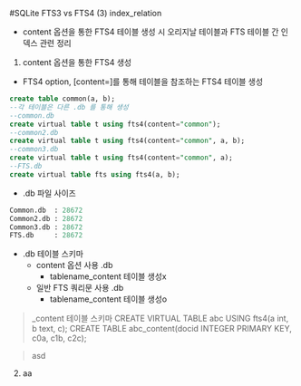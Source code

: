 #SQLite FTS3 vs FTS4 (3) index_relation

* content 옵션을 통한 FTS4 테이블 생성 시 오리지날 테이블과 FTS 테이블 간 인덱스 관련 정리

1. content 옵션을 통한 FTS4 생성
  * FTS4 option, [content=]를 통해 테이블을 참조하는 FTS4 테이블 생성
  ```SQL
  create table common(a, b);
  --각 테이블은 다른 .db 를 통해 생성
  --common.db
  create virtual table t using fts4(content="common");
  --common2.db
  create virtual table t using fts4(content="common", a, b);
  --common3.db
  create virtual table t using fts4(content="common", a);
  --FTS.db
  create virtual table fts using fts4(a, b);
  ```
  * .db 파일 사이즈
  ```SQL
  Common.db  : 28672
  Common2.db : 28672 
  Common3.db : 28672
  FTS.db     : 28672
  ```
  * .db 테이블 스키마
    * content 옵션 사용 .db
      * tablename_content 테이블 생성x
    * 일반 FTS 쿼리문 사용 .db
      * tablename_content 테이블 생성o
> _content 테이블 스키마
 > CREATE VIRTUAL TABLE abc USING fts4(a int, b text, c);
 > CREATE TABLE abc_content(docid INTEGER PRIMARY KEY, c0a, c1b, c2c);


>asd
2. aa
  
